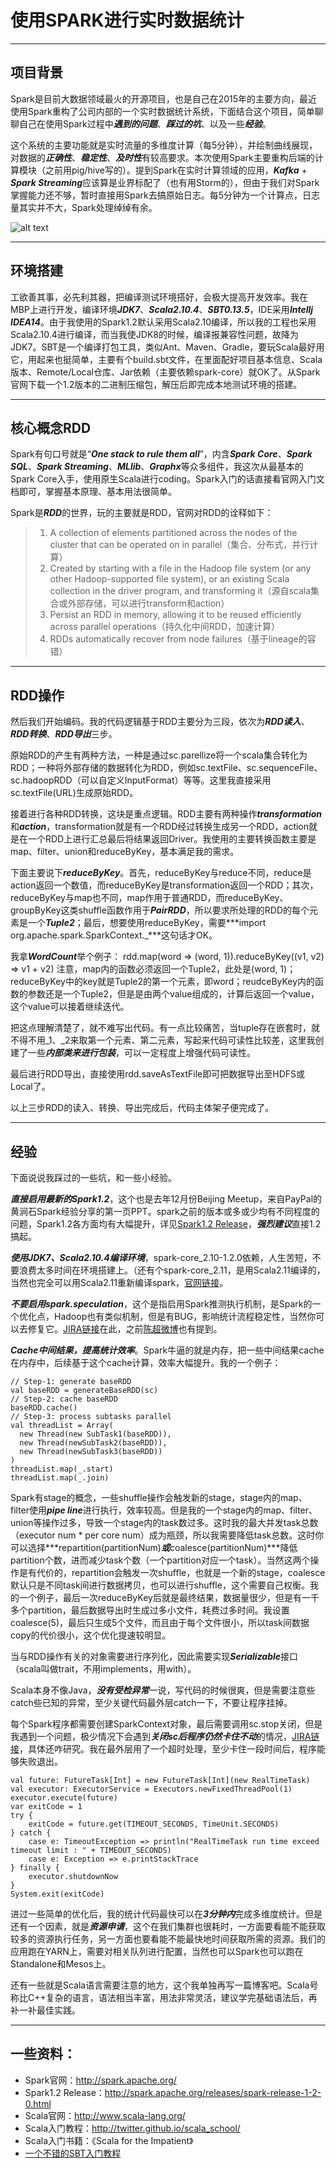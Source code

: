 # 使用SPARK进行实时数据统计

---

## 项目背景

Spark是目前大数据领域最火的开源项目，也是自己在2015年的主要方向，最近使用Spark重构了公司内部的一个实时数据统计系统，下面结合这个项目，简单聊聊自己在使用Spark过程中***遇到的问题***、***踩过的坑***、以及一些***经验***。

这个系统的主要功能就是实时流量的多维度计算（每5分钟），并绘制曲线展现，对数据的***正确性***、***稳定性***、***及时性***有较高要求。本次使用Spark主要重构后端的计算模块（之前用pig/hive写的）。提到Spark在实时计算领域的应用，***Kafka*** + ***Spark Streaming***应该算是业界标配了（也有用Storm的），但由于我们对Spark掌握能力还不够，暂时直接用Spark去搞原始日志。每5分钟为一个计算点，日志量其实并不大，Spark处理绰绰有余。

![alt text](http://spark.apache.org/images/spark-logo.png "Spark-Logo")

---

## 环境搭建

工欲善其事，必先利其器，把编译测试环境搭好，会极大提高开发效率。我在MBP上进行开发，编译环境***JDK7***、***Scala2.10.4***、***SBT0.13.5***，IDE采用***Intellj IDEA14***。由于我使用的Spark1.2默认采用Scala2.10编译，所以我的工程也采用Scala2.10.4进行编译，而当我使JDK8的时候，编译报兼容性问题，故降为JDK7。SBT是一个编译打包工具，类似Ant、Maven、Gradle，要玩Scala最好用它，用起来也挺简单，主要有个build.sbt文件，在里面配好项目基本信息、Scala版本、Remote/Local仓库、Jar依赖（主要依赖spark-core）就OK了。从Spark官网下载一个1.2版本的二进制压缩包，解压后即完成本地测试环境的搭建。

---

## 核心概念RDD

Spark有句口号就是“***One stack to rule them all***”，内含***Spark Core***、***Spark SQL***、***Spark Streaming***、***MLlib***、***Graphx***等众多组件，我这次从最基本的Spark Core入手，使用原生Scala进行coding。Spark入门的话直接看官网入门文档即可，掌握基本原理、基本用法很简单。

Spark是***RDD***的世界，玩的主要就是RDD，官网对RDD的诠释如下：
> 1. A collection of elements partitioned across the nodes of the cluster that can be operated on in parallel（集合、分布式，并行计算）
> 2. Created by starting with a file in the Hadoop file system (or any other Hadoop-supported file system), or an existing Scala collection in the driver program, and transforming it（源自scala集合或外部存储，可以进行transform和action）
> 3. Persist an RDD in memory, allowing it to be reused efficiently across parallel operations（持久化中间RDD，加速计算）
> 4. RDDs automatically recover from node failures（基于lineage的容错）

---

## RDD操作

然后我们开始编码。我的代码逻辑基于RDD主要分为三段，依次为***RDD读入***、***RDD转换***、***RDD导出***三步。

原始RDD的产生有两种方法，一种是通过sc.parellize将一个scala集合转化为RDD；一种将外部存储的数据转化为RDD，例如sc.textFile、sc.sequenceFile、sc.hadoopRDD（可以自定义InputFormat）等等。这里我直接采用sc.textFile(URL)生成原始RDD。

接着进行各种RDD转换，这块是重点逻辑。RDD主要有两种操作***transformation***和***action***，transformation就是有一个RDD经过转换生成另一个RDD，action就是在一个RDD上进行汇总最后将结果返回Driver。我使用的主要转换函数主要是map、filter、union和reduceByKey，基本满足我的需求。

下面主要说下***reduceByKey***。首先，reduceByKey与reduce不同，reduce是action返回一个数值，而reduceByKey是transformation返回一个RDD；其次，reduceByKey与map也不同，map作用于普通RDD，而reduceByKey、groupByKey这类shuffle函数作用于***PairRDD***，所以要求所处理的RDD的每个元素是一个***Tuple2***；最后，想要使用reduceByKey，需要***import org.apache.spark.SparkContext._***这句话才OK。

我拿***WordCount***举个例子：
rdd.map(word => (word, 1)).reduceByKey((v1, v2) => v1 + v2)
注意，map内的函数必须返回一个Tuple2，此处是(word, 1)；reduceByKey中的key就是Tuple2的第一个元素，即word；reudceByKey内的函数的参数还是一个Tuple2，但是是由两个value组成的，计算后返回一个value，这个value可以接着继续迭代。

把这点理解清楚了，就不难写出代码。有一点比较痛苦，当tuple存在嵌套时，就不得不用_1、_2来取第一个元素、第二元素，写起来代码可读性比较差，这里我创建了一些***内部类来进行包装***，可以一定程度上增强代码可读性。

最后进行RDD导出，直接使用rdd.saveAsTextFile即可把数据导出至HDFS或Local了。

以上三步RDD的读入、转换、导出完成后，代码主体架子便完成了。

---

## 经验

下面说说我踩过的一些坑，和一些小经验。

***直接启用最新的Spark1.2***，这个也是去年12月份Beijing Meetup，来自PayPal的黄涧石Spark经验分享的第一页PPT。spark之前的版本或多或少均有不同程度的问题，Spark1.2各方面均有大幅提升，详见[Spark1.2 Release](http://spark.apache.org/releases/spark-release-1-2-0.html)，***强烈建议***直接1.2搞起。

***使用JDK7、Scala2.10.4编译环境***，spark-core_2.10-1.2.0依赖，人生苦短，不要浪费太多时间在环境搭建上。（还有个spark-core_2.11，是用Scala2.11编译的，当然也完全可以用Scala2.11重新编译spark，[官网链接](http://spark.apache.org/docs/latest/building-spark.html#building-for-scala-211)。

***不要启用spark.speculation***，这个是指启用Spark推测执行机制，是Spark的一个优化点，Hadoop也有类似机制，但是有BUG，影响统计流程稳定性，当然你可以去修复它。[JIRA链接](http://t.cn/RZUPgEZ?u=2427726341&m=3793837489421258&cu=1868788825)在此，之前[陈超微博](http://weibo.com/2427726341/BDn8MDwTM?from=page_1005052427726341_profile&wvr=6&mod=weibotime&type=comment)也有提到。

***Cache中间结果，提高统计效率***。Spark牛逼的就是内存，把一些中间结果cache在内存中，后续基于这个cache计算，效率大幅提升。我的一个例子：

    // Step-1: generate baseRDD
    val baseRDD = generateBaseRDD(sc)
    // Step-2: cache baseRDD
    baseRDD.cache()
    // Step-3: process subtasks parallel
    val threadList = Array(
      new Thread(new SubTask1(baseRDD)),
      new Thread(newSubTask2(baseRDD)),
      new Thread(newSubTask3(baseRDD))
    )
    threadList.map(_.start)
    threadList.map(_.join)

Spark有stage的概念，一些shuffle操作会触发新的stage，stage内的map、filter使用***pipe line***进行执行，效率较高。但是我的一个stage内的map、filter、union等操作过多，导致一个stage内的task数过多。这时我的最大并发task总数（executor num * per core num）成为瓶颈，所以我需要降低task总数。这时你可以选择***repartition(partitionNum)***或***coalesce(partitionNum)***降低partition个数，进而减少task个数（一个partition对应一个task）。当然这两个操作是有代价的，repartition会触发一次shuffle，也就是一个新的stage，coalesce默认只是不同task间进行数据拷贝，也可以进行shuffle，这个需要自己权衡。我的一个例子，最后一次reduceByKey后就是最终结果，数据量很少，但是有一千多个partition，最后数据导出时生成过多小文件，耗费过多时间。我设置coalesce(5)，最后只生成5个文件，而且由于每个文件很小，所以task间数据copy的代价很小，这个优化提速较明显。

当与RDD操作有关的对象需要进行序列化，因此需要实现***Serializable***接口（scala叫做trait，不用implements，用with）。

Scala本身不像Java，***没有受检异常***一说，写代码的时候很爽，但是需要注意些catch些已知的异常，至少关键代码最外层catch一下，不要让程序挂掉。

每个Spark程序都需要创建SparkContext对象，最后需要调用sc.stop关闭，但是我遇到一个问题，极少情况下会遇到***关闭sc后程序仍然卡住不动***的情况，[JIRA链接](https://issues.apache.org/jira/browse/SPARK-2892)，具体还咋研究。我在最外层用了一个超时处理，至少卡住一段时间后，程序能够失败退出。

    val future: FutureTask[Int] = new FutureTask[Int](new RealTimeTask)
    val executor: ExecutorService = Executors.newFixedThreadPool(1)
    executor.execute(future)
    var exitCode = 1
    try {
    	exitCode = future.get(TIMEOUT_SECONDS, TimeUnit.SECONDS)
    } catch {
    	case e: TimeoutException => println("RealTimeTask run time exceed timeout limit : " + TIMEOUT_SECONDS)
    	case e: Exception => e.printStackTrace
    } finally {
    	executor.shutdownNow
    }
    System.exit(exitCode)

进过一些简单的优化后，我的统计代码最快可以在***3分钟内***完成多维度统计。但是还有一个因素，就是***资源申请***，这个在我们集群也很耗时，一方面要看能不能获取较多的资源执行任务，另一方面也要看能不能最快地时间获取所需的资源。我们的应用跑在YARN上，需要对相关队列进行配置，当然也可以Spark也可以跑在Standalone和Mesos上。

还有一些就是Scala语言需要注意的地方，这个我单独再写一篇博客吧。Scala号称比C++复杂的语言，语法相当丰富，用法非常灵活，建议学完基础语法后，再补一补最佳实践。

---

## 一些资料：

* Spark官网：http://spark.apache.org/
* Spark1.2 Release：http://spark.apache.org/releases/spark-release-1-2-0.html
* Scala官网：http://www.scala-lang.org/
* Scala入门教程：http://twitter.github.io/scala_school/
* Scala入门书籍：《Scala for the Impatient》
* [一个不错的SBT入门教程](https://github.com/CSUG/real_world_scala/blob/master/02_sbt.markdown)